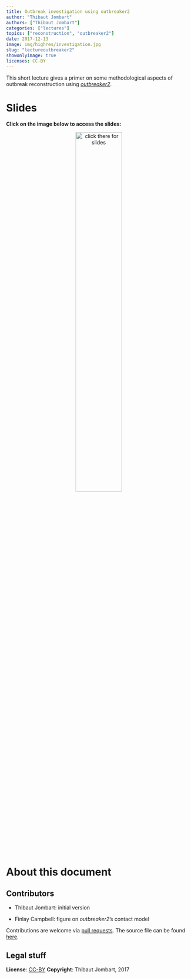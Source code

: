 ```yaml
---
title: Outbreak investigation using outbreaker2
author: "Thibaut Jombart"
authors: ["Thibaut Jombart"]
categories: ["lectures"]
topics: ["reconstruction", "outbreaker2"]
date: 2017-12-13
image: img/highres/investigation.jpg
slug: "lectureoutbreaker2"
showonlyimage: true
licenses: CC-BY
---
```


This short lecture gives a primer on some methodological aspects of
outbreak reconstruction using
[*outbreaker2*](http://www.repidemicsconsortium.org/outbreaker2).

# Slides

**Click on the image below to access the
slides:**

<center>

<a href="../../slides/outbreaker2/outbreaker2.html"><img class="gateway" src="../../img/highres/investigation.jpg" width="50%" alt="click there for slides" align="middle"></a>

</center>

# About this document

## Contributors

  - Thibaut Jombart: initial version

  - Finlay Campbell: figure on *outbreaker2*’s contact model

Contributions are welcome via [pull
requests](https://github.com/reconhub/learn/pulls). The source file can
be found
[here](https://github.com/reconhub/learn/blob/master/static/slides/outbreaker2/outbreaker2.Rmd).

## Legal stuff

**License**: [CC-BY](https://creativecommons.org/licenses/by/3.0/)
**Copyright**: Thibaut Jombart, 2017
